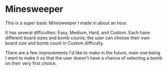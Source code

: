 # Minesweeper

This is a super basic Minesweeper I made in about an hour.

It has several difficulties: Easy, Medium, Hard, and Custom. Each have different board sizes and bomb counts; the user can choose their own board size and bomb count in Custom difficulty.

There are a few improvements I'd like to make in the future, main one being I want to make it so that the user doesn't have a chance of selecting a bomb on their very first choice. 
